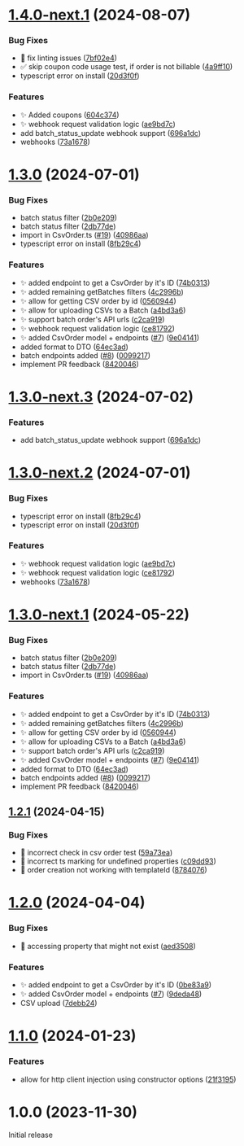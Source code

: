 # [1.4.0-next.1](https://github.com/Print-one/print-one-js/compare/v1.3.0...v1.4.0-next.1) (2024-08-07)


### Bug Fixes

* :rotating_light: fix linting issues ([7bf02e4](https://github.com/Print-one/print-one-js/commit/7bf02e458c833554fc3e661497a7233f7a9be0ea))
* :white_check_mark: skip coupon code usage test, if order is not billable ([4a9ff10](https://github.com/Print-one/print-one-js/commit/4a9ff103fd166af87c7010ab585f5c91af9b79cb))
* typescript error on install ([20d3f0f](https://github.com/Print-one/print-one-js/commit/20d3f0fc8abadde35381dda455f1ae1d8775bc94))


### Features

* :sparkles: Added coupons ([604c374](https://github.com/Print-one/print-one-js/commit/604c3747a6587349f0040fba1838ef4a7a77e19d))
* :sparkles: webhook request validation logic ([ae9bd7c](https://github.com/Print-one/print-one-js/commit/ae9bd7c9c67b6516bcd0d47616162bc93c01282b))
* add batch_status_update webhook support ([696a1dc](https://github.com/Print-one/print-one-js/commit/696a1dc2f0e4dc124ae43e0fcd654574c9c07509))
* webhooks ([73a1678](https://github.com/Print-one/print-one-js/commit/73a1678a490618251a0a9b80a77931ad8b31e0f0))

# [1.3.0](https://github.com/Print-one/print-one-js/compare/v1.2.1...v1.3.0) (2024-07-01)


### Bug Fixes

* batch status filter ([2b0e209](https://github.com/Print-one/print-one-js/commit/2b0e20917d66ad21af372c5ed19f8f80da20ae71))
* batch status filter ([2db77de](https://github.com/Print-one/print-one-js/commit/2db77de99b2e53f85e459790e82828b91edd58db))
* import in CsvOrder.ts ([#19](https://github.com/Print-one/print-one-js/issues/19)) ([40986aa](https://github.com/Print-one/print-one-js/commit/40986aac4deb5ff5d9b87358f30c4a9138998a5e))
* typescript error on install ([8fb29c4](https://github.com/Print-one/print-one-js/commit/8fb29c4f83831d12510e31475fb3a6fdc4ed352f))


### Features

* :sparkles: added endpoint to get a CsvOrder by it's ID ([74b0313](https://github.com/Print-one/print-one-js/commit/74b0313fefc98ddb45184c3b27a9615ea39fe7e7))
* :sparkles: added remaining getBatches filters ([4c2996b](https://github.com/Print-one/print-one-js/commit/4c2996b4ad3cf29bab6daf32830ae419c9641e81))
* :sparkles: allow for getting CSV order by id ([0560944](https://github.com/Print-one/print-one-js/commit/0560944128abdeea5cf0ff5ec79391201e0598a3))
* :sparkles: allow for uploading CSVs to a Batch ([a4bd3a6](https://github.com/Print-one/print-one-js/commit/a4bd3a68ecc6f7d360ab751be88b22324249b6f6))
* :sparkles: support batch order's API urls ([c2ca919](https://github.com/Print-one/print-one-js/commit/c2ca919f5d91f0618f2699d180e6bc8830d560b7))
* :sparkles: webhook request validation logic ([ce81792](https://github.com/Print-one/print-one-js/commit/ce81792e9b554ceaf0694857a9402b003bb80392))
* ✨ added CsvOrder model + endpoints ([#7](https://github.com/Print-one/print-one-js/issues/7)) ([9e04141](https://github.com/Print-one/print-one-js/commit/9e041416bdc09a3f34d6f2da72bde6788770e39b))
* added format to DTO ([64ec3ad](https://github.com/Print-one/print-one-js/commit/64ec3adc8b51dd697d0c1244e663353b087a17c1))
* batch endpoints added ([#8](https://github.com/Print-one/print-one-js/issues/8)) ([0099217](https://github.com/Print-one/print-one-js/commit/009921704b0c7b75206341ef20b1f540c31e366c))
* implement PR feedback ([8420046](https://github.com/Print-one/print-one-js/commit/8420046c3655a0a9480f192f3879fcf9524c06f4))

# [1.3.0-next.3](https://github.com/Print-one/print-one-js/compare/v1.3.0-next.2...v1.3.0-next.3) (2024-07-02)


### Features

* add batch_status_update webhook support ([696a1dc](https://github.com/Print-one/print-one-js/commit/696a1dc2f0e4dc124ae43e0fcd654574c9c07509))

# [1.3.0-next.2](https://github.com/Print-one/print-one-js/compare/v1.3.0-next.1...v1.3.0-next.2) (2024-07-01)


### Bug Fixes

* typescript error on install ([8fb29c4](https://github.com/Print-one/print-one-js/commit/8fb29c4f83831d12510e31475fb3a6fdc4ed352f))
* typescript error on install ([20d3f0f](https://github.com/Print-one/print-one-js/commit/20d3f0fc8abadde35381dda455f1ae1d8775bc94))


### Features

* :sparkles: webhook request validation logic ([ae9bd7c](https://github.com/Print-one/print-one-js/commit/ae9bd7c9c67b6516bcd0d47616162bc93c01282b))
* :sparkles: webhook request validation logic ([ce81792](https://github.com/Print-one/print-one-js/commit/ce81792e9b554ceaf0694857a9402b003bb80392))
* webhooks ([73a1678](https://github.com/Print-one/print-one-js/commit/73a1678a490618251a0a9b80a77931ad8b31e0f0))

# [1.3.0-next.1](https://github.com/Print-one/print-one-js/compare/v1.2.1...v1.3.0-next.1) (2024-05-22)


### Bug Fixes

* batch status filter ([2b0e209](https://github.com/Print-one/print-one-js/commit/2b0e20917d66ad21af372c5ed19f8f80da20ae71))
* batch status filter ([2db77de](https://github.com/Print-one/print-one-js/commit/2db77de99b2e53f85e459790e82828b91edd58db))
* import in CsvOrder.ts ([#19](https://github.com/Print-one/print-one-js/issues/19)) ([40986aa](https://github.com/Print-one/print-one-js/commit/40986aac4deb5ff5d9b87358f30c4a9138998a5e))


### Features

* :sparkles: added endpoint to get a CsvOrder by it's ID ([74b0313](https://github.com/Print-one/print-one-js/commit/74b0313fefc98ddb45184c3b27a9615ea39fe7e7))
* :sparkles: added remaining getBatches filters ([4c2996b](https://github.com/Print-one/print-one-js/commit/4c2996b4ad3cf29bab6daf32830ae419c9641e81))
* :sparkles: allow for getting CSV order by id ([0560944](https://github.com/Print-one/print-one-js/commit/0560944128abdeea5cf0ff5ec79391201e0598a3))
* :sparkles: allow for uploading CSVs to a Batch ([a4bd3a6](https://github.com/Print-one/print-one-js/commit/a4bd3a68ecc6f7d360ab751be88b22324249b6f6))
* :sparkles: support batch order's API urls ([c2ca919](https://github.com/Print-one/print-one-js/commit/c2ca919f5d91f0618f2699d180e6bc8830d560b7))
* ✨ added CsvOrder model + endpoints ([#7](https://github.com/Print-one/print-one-js/issues/7)) ([9e04141](https://github.com/Print-one/print-one-js/commit/9e041416bdc09a3f34d6f2da72bde6788770e39b))
* added format to DTO ([64ec3ad](https://github.com/Print-one/print-one-js/commit/64ec3adc8b51dd697d0c1244e663353b087a17c1))
* batch endpoints added ([#8](https://github.com/Print-one/print-one-js/issues/8)) ([0099217](https://github.com/Print-one/print-one-js/commit/009921704b0c7b75206341ef20b1f540c31e366c))
* implement PR feedback ([8420046](https://github.com/Print-one/print-one-js/commit/8420046c3655a0a9480f192f3879fcf9524c06f4))

## [1.2.1](https://github.com/Print-one/print-one-js/compare/v1.2.0...v1.2.1) (2024-04-15)


### Bug Fixes

* :bug: incorrect check in csv order test ([59a73ea](https://github.com/Print-one/print-one-js/commit/59a73ea4d118c20f3627e464dd90a395e30eaaef))
* :bug: incorrect ts marking for undefined properties ([c09dd93](https://github.com/Print-one/print-one-js/commit/c09dd937e239d6efa9127def0852cdd7ab8d6e0c))
* :bug: order creation not working with templateId ([8784076](https://github.com/Print-one/print-one-js/commit/878407679d44d4d21e57ac31087f4f00aa1772ad))

# [1.2.0](https://github.com/Print-one/print-one-js/compare/v1.1.0...v1.2.0) (2024-04-04)


### Bug Fixes

* :bug: accessing property that might not exist ([aed3508](https://github.com/Print-one/print-one-js/commit/aed350824713a8552ebdc2cfed013763109da0bf))


### Features

* :sparkles: added endpoint to get a CsvOrder by it's ID ([0be83a9](https://github.com/Print-one/print-one-js/commit/0be83a9060c35f1e4bac3620dab9f72659063e1a))
* ✨ added CsvOrder model + endpoints ([#7](https://github.com/Print-one/print-one-js/issues/7)) ([9deda48](https://github.com/Print-one/print-one-js/commit/9deda48271f56b830158d03a3b2a535d76797c70))
* CSV upload ([7debb24](https://github.com/Print-one/print-one-js/commit/7debb24f913f113510b7b1e03088f30fa6a66d3c))

# [1.1.0](https://github.com/Print-one/print-one-js/compare/v1.0.0...v1.1.0) (2024-01-23)


### Features

* allow for http client injection using constructor options ([21f3195](https://github.com/Print-one/print-one-js/commit/21f319551435946876caa978a67738646c880c1c))

# 1.0.0 (2023-11-30)

Initial release
